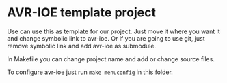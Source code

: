 AVR-IOE template project
========================
Use can use this as template for our project. Just move it where you want it and
change symbolic link to avr-ioe. Or if you are going to use git, just remove
symbolic link and add avr-ioe as submodule.

In Makefile you can change project name and add or change source files.

To configure avr-ioe just run `make menuconfig` in this folder.
